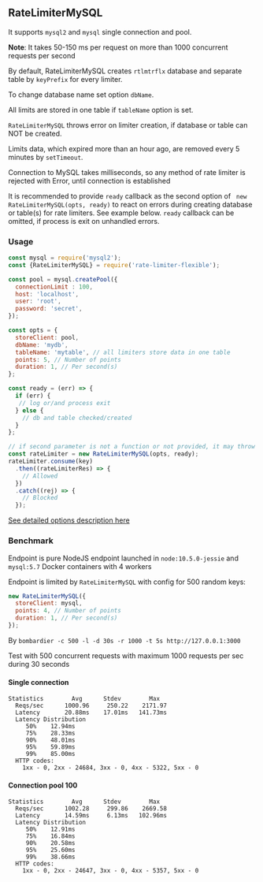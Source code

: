 ## RateLimiterMySQL

It supports `mysql2` and `mysql` single connection and pool.

**Note**: It takes 50-150 ms per request on more than 1000 concurrent requests per second

By default, RateLimiterMySQL creates `rtlmtrflx` database and separate table by `keyPrefix` for every limiter.

To change database name set option `dbName`.

All limits are stored in one table if `tableName` option is set.

`RateLimiterMySQL` throws error on limiter creation, if database or table can NOT be created.

Limits data, which expired more than an hour ago, are removed every 5 minutes by `setTimeout`.

Connection to MySQL takes milliseconds, so any method of rate limiter is rejected with Error, until connection is established

It is recommended to provide `ready` callback as the second option of ` new RateLimiterMySQL(opts, ready)` 
to react on errors during creating database or table(s) for rate limiters. See example below.
`ready` callback can be omitted, if process is exit on unhandled errors.

### Usage

```javascript
const mysql = require('mysql2');
const {RateLimiterMySQL} = require('rate-limiter-flexible');

const pool = mysql.createPool({
  connectionLimit : 100,
  host: 'localhost',
  user: 'root',
  password: 'secret',
});

const opts = {
  storeClient: pool,
  dbName: 'mydb',
  tableName: 'mytable', // all limiters store data in one table
  points: 5, // Number of points
  duration: 1, // Per second(s)
};

const ready = (err) => {
  if (err) {
   // log or/and process exit 
  } else {
    // db and table checked/created
  }
};

// if second parameter is not a function or not provided, it may throw unhandled error on creation db or table
const rateLimiter = new RateLimiterMySQL(opts, ready);
rateLimiter.consume(key)
  .then((rateLimiterRes) => {
    // Allowed
  })
  .catch((rej) => {
    // Blocked
  });
```

[See detailed options description here](https://github.com/animir/node-rate-limiter-flexible#options)

### Benchmark

Endpoint is pure NodeJS endpoint launched in `node:10.5.0-jessie` and `mysql:5.7` Docker containers with 4 workers

Endpoint is limited by `RateLimiterMySQL` with config for 500 random keys:

```javascript
new RateLimiterMySQL({
  storeClient: mysql,
  points: 4, // Number of points
  duration: 1, // Per second(s)
});
```

By `bombardier -c 500 -l -d 30s -r 1000 -t 5s http://127.0.0.1:3000`

Test with 500 concurrent requests with maximum 1000 requests per sec during 30 seconds

#### Single connection

```text
Statistics        Avg      Stdev        Max
  Reqs/sec      1000.96     250.22    2171.97
  Latency       20.88ms    17.01ms   141.73ms
  Latency Distribution
     50%    12.94ms
     75%    28.33ms
     90%    48.01ms
     95%    59.89ms
     99%    85.00ms
  HTTP codes:
    1xx - 0, 2xx - 24684, 3xx - 0, 4xx - 5322, 5xx - 0
```

#### Connection pool 100

```text
Statistics        Avg      Stdev        Max
  Reqs/sec      1002.28     299.86    2669.58
  Latency       14.59ms     6.13ms   102.96ms
  Latency Distribution
     50%    12.91ms
     75%    16.84ms
     90%    20.58ms
     95%    25.60ms
     99%    38.66ms
  HTTP codes:
    1xx - 0, 2xx - 24647, 3xx - 0, 4xx - 5357, 5xx - 0
```
